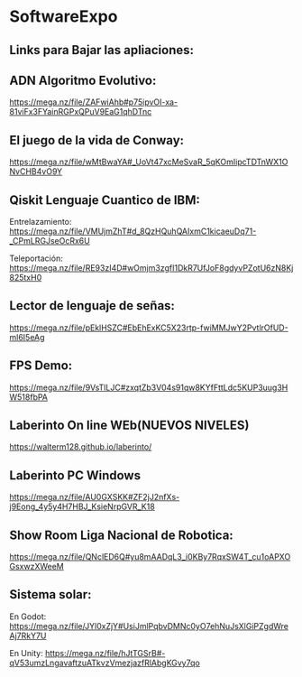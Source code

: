 # SoftwareExpo

Links para Bajar las apliaciones:
--------------------------------
ADN Algoritmo Evolutivo:
-----------------------
https://mega.nz/file/ZAFwiAhb#p75ipvOI-xa-81viFx3FYainRGPxQPuV9EaG1qhDTnc

El juego de la vida de Conway:
-----------------------------
https://mega.nz/file/wMtBwaYA#_UoVt47xcMeSvaR_5qKOmIipcTDTnWX1ONvCHB4vO9Y

Qiskit Lenguaje Cuantico de IBM:
-------------------------------
Entrelazamiento: https://mega.nz/file/VMUjmZhT#d_8QzHQuhQAIxmC1kicaeuDq71-_CPmLRGJseOcRx6U

Teleportación:   https://mega.nz/file/RE93zI4D#wOmjm3zgfI1DkR7UfJoF8gdyvPZotU6zN8Kj825txH0

Lector de lenguaje de señas:
---------------------------
https://mega.nz/file/pEklHSZC#EbEhExKC5X23rtp-fwiMMJwY2PvtlrOfUD-ml6I5eAg

FPS Demo:
--------
https://mega.nz/file/9VsTlLJC#zxqtZb3V04s91qw8KYfFttLdc5KUP3uug3HW518fbPA

Laberinto On line WEb(NUEVOS NIVELES)
----------------------------------
https://walterm128.github.io/laberinto/

Laberinto PC Windows
--------------------
https://mega.nz/file/AU0GXSKK#ZF2jJ2nfXs-j9Eong_4y5y4H7HBJ_KsieNrpGVR_K18

Show Room Liga Nacional de Robotica:
-----------------------------------
https://mega.nz/file/QNclED6Q#yu8mAADqL3_i0KBy7RqxSW4T_cu1oAPXOGsxwzXWeeM

Sistema solar:
-------------
En Godot: https://mega.nz/file/JYl0xZjY#UsiJmlPqbvDMNc0yO7ehNuJsXlGiPZgdWreAj7RkY7U

En Unity: https://mega.nz/file/hJtTGSrB#-qV53umzLngavaftzuATkvzVmezjazfRlAbgKGvy7qo
